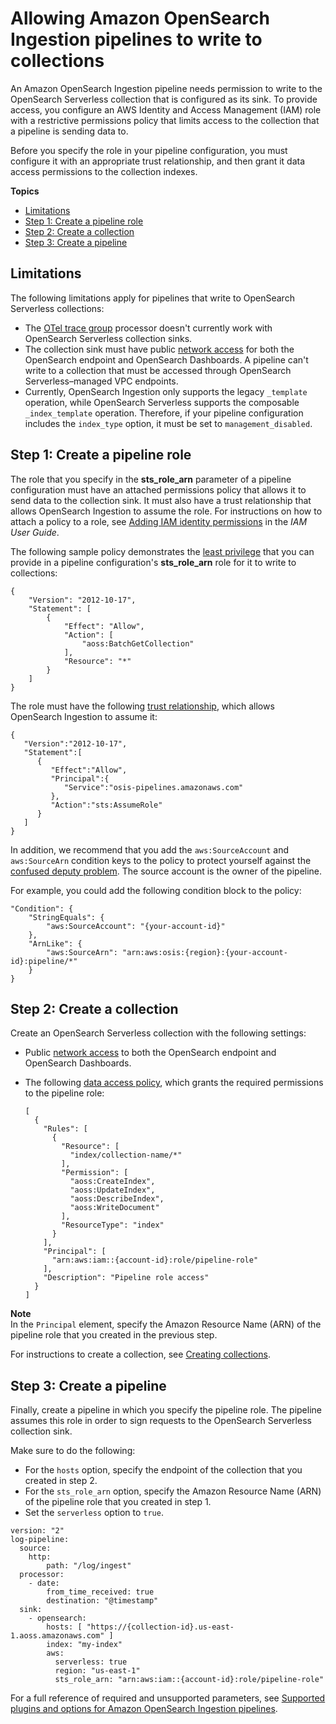 # Allowing Amazon OpenSearch Ingestion pipelines to write to collections<a name="pipeline-collection-access"></a>

An Amazon OpenSearch Ingestion pipeline needs permission to write to the OpenSearch Serverless collection that is configured as its sink\. To provide access, you configure an AWS Identity and Access Management \(IAM\) role with a restrictive permissions policy that limits access to the collection that a pipeline is sending data to\.

Before you specify the role in your pipeline configuration, you must configure it with an appropriate trust relationship, and then grant it data access permissions to the collection indexes\.

**Topics**
+ [Limitations](#pipeline-collection-access-limitations)
+ [Step 1: Create a pipeline role](#pipeline-collection-access-configure)
+ [Step 2: Create a collection](#pipeline-access-collection)
+ [Step 3: Create a pipeline](#pipeline-access-add-role-serverless)

## Limitations<a name="pipeline-collection-access-limitations"></a>

The following limitations apply for pipelines that write to OpenSearch Serverless collections:
+ The [OTel trace group](https://opensearch.org/docs/latest/data-prepper/pipelines/configuration/processors/otel-trace-group/) processor doesn't currently work with OpenSearch Serverless collection sinks\.
+ The collection sink must have public [network access](https://docs.aws.amazon.com/opensearch-service/latest/developerguide/serverless-network.html) for both the OpenSearch endpoint and OpenSearch Dashboards\. A pipeline can't write to a collection that must be accessed through OpenSearch Serverless–managed VPC endpoints\.
+ Currently, OpenSearch Ingestion only supports the legacy `_template` operation, while OpenSearch Serverless supports the composable `_index_template` operation\. Therefore, if your pipeline configuration includes the `index_type` option, it must be set to `management_disabled`\.

## Step 1: Create a pipeline role<a name="pipeline-collection-access-configure"></a>

The role that you specify in the **sts\_role\_arn** parameter of a pipeline configuration must have an attached permissions policy that allows it to send data to the collection sink\. It must also have a trust relationship that allows OpenSearch Ingestion to assume the role\. For instructions on how to attach a policy to a role, see [Adding IAM identity permissions](https://docs.aws.amazon.com/IAM/latest/UserGuide/access_policies_manage-attach-detach.html#add-policies-console) in the *IAM User Guide*\.

The following sample policy demonstrates the [least privilege](https://docs.aws.amazon.com/IAM/latest/UserGuide/best-practices.html#grant-least-privilege) that you can provide in a pipeline configuration's **sts\_role\_arn** role for it to write to collections:

```
{
    "Version": "2012-10-17",
    "Statement": [
        {
            "Effect": "Allow",
            "Action": [
                "aoss:BatchGetCollection"
            ],
            "Resource": "*"
        }
    ]
}
```

The role must have the following [trust relationship](https://docs.aws.amazon.com/IAM/latest/UserGuide/roles-managingrole-editing-console.html#roles-managingrole_edit-trust-policy), which allows OpenSearch Ingestion to assume it:

```
{
   "Version":"2012-10-17", 
   "Statement":[
      {
         "Effect":"Allow",
         "Principal":{
            "Service":"osis-pipelines.amazonaws.com"
         },
         "Action":"sts:AssumeRole"
      }
   ]
}
```

In addition, we recommend that you add the `aws:SourceAccount` and `aws:SourceArn` condition keys to the policy to protect yourself against the [confused deputy problem](https://docs.aws.amazon.com/IAM/latest/UserGuide/confused-deputy.html)\. The source account is the owner of the pipeline\.

For example, you could add the following condition block to the policy:

```
"Condition": {
    "StringEquals": {
        "aws:SourceAccount": "{your-account-id}"
    },
    "ArnLike": {
        "aws:SourceArn": "arn:aws:osis:{region}:{your-account-id}:pipeline/*"
    }
}
```

## Step 2: Create a collection<a name="pipeline-access-collection"></a>

Create an OpenSearch Serverless collection with the following settings:
+ Public [network access](https://docs.aws.amazon.com/opensearch-service/latest/developerguide/serverless-network.html) to both the OpenSearch endpoint and OpenSearch Dashboards\.
+ The following [data access policy](https://docs.aws.amazon.com/opensearch-service/latest/developerguide/serverless-data-access.html), which grants the required permissions to the pipeline role:

  ```
  [
    {
      "Rules": [
        {
          "Resource": [
            "index/collection-name/*"
          ],
          "Permission": [
            "aoss:CreateIndex",
            "aoss:UpdateIndex",
            "aoss:DescribeIndex",
            "aoss:WriteDocument"
          ],
          "ResourceType": "index"
        }
      ],
      "Principal": [
        "arn:aws:iam::{account-id}:role/pipeline-role"
      ],
      "Description": "Pipeline role access"
    }
  ]
  ```
**Note**  
In the `Principal` element, specify the Amazon Resource Name \(ARN\) of the pipeline role that you created in the previous step\.

For instructions to create a collection, see [Creating collections](https://docs.aws.amazon.com/opensearch-service/latest/developerguide/serverless-manage.html#serverless-create)\.

## Step 3: Create a pipeline<a name="pipeline-access-add-role-serverless"></a>

Finally, create a pipeline in which you specify the pipeline role\. The pipeline assumes this role in order to sign requests to the OpenSearch Serverless collection sink\.

Make sure to do the following:
+ For the `hosts` option, specify the endpoint of the collection that you created in step 2\.
+ For the `sts_role_arn` option, specify the Amazon Resource Name \(ARN\) of the pipeline role that you created in step 1\.
+ Set the `serverless` option to `true`\.

```
version: "2"
log-pipeline:
  source:
    http:
        path: "/log/ingest"
  processor:
    - date:
        from_time_received: true
        destination: "@timestamp"
  sink:
    - opensearch:
        hosts: [ "https://{collection-id}.us-east-1.aoss.amazonaws.com" ]
        index: "my-index"
        aws:
          serverless: true
          region: "us-east-1"
          sts_role_arn: "arn:aws:iam::{account-id}:role/pipeline-role"
```

For a full reference of required and unsupported parameters, see [Supported plugins and options for Amazon OpenSearch Ingestion pipelines](pipeline-config-reference.md)\.